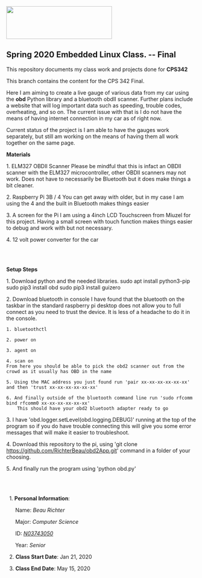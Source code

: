 <img src="https://www.newpaltz.edu/media/identity/logos/newpaltzlogo.jpg" width="280" height="87">


**Spring 2020 Embedded Linux Class. -- Final**
---------------------------------------------------------------------------

This repository documents my class work and projects done for **CPS342**

This branch contains the content for the CPS 342 Final.

Here I am aiming to create a live gauge of various data from my car using the **obd** Python library and a bluetooth obdII scanner. Further plans include a website that will log important data such as speeding, trouble codes, overheating, and so on. The current issue with that is I do not have the means of having internet connection in my car as of right now. 

Current status of the project is I am able to have the gauges work separately, but still am working on the means of having them all work together on the same page.

**Materials**

1\. ELM327 OBDII Scanner
  Please be mindful that this is infact an OBDII scanner with the ELM327 microcontroller, other OBDII scanners may not work. Does not have to necessarily be Bluetooth but it does make things a bit cleaner.
  
2\. Raspberry Pi 3B / 4
  You can get away with older, but in my case I am using the 4 and the built in Bluetooth makes things easier
  
3\. A screen for the Pi
  I am using a 4inch LCD Touchscreen from Miuzel for this project. Having a small screen with touch function makes things easier to debug and work with but not necessary.
  
4\. 12 volt power converter for the car
  
<br />
<br />

**Setup Steps**

1\. Download python and the needed libraries. 
	sudo apt install python3-pip
	sudo pip3 install obd
	sudo pip3 install guizero
	
2\. Download bluetooth in console
	I have found that the bluetooth on the taskbar in the standard raspberry pi desktop does not allow you to full connect as you need to trust the device. It is less of a headache to do it in the console.
	
	1. bluetoothctl
	
	2. power on
	
	3. agent on
	
	4. scan on
	From here you should be able to pick the obd2 scanner out from the crowd as it usually has OBD in the name
	
	5. Using the MAC address you just found run 'pair xx-xx-xx-xx-xx-xx' and then 'trust xx-xx-xx-xx-xx-xx'
	
	6. And finally outside of the bluetooth command line run 'sudo rfcomm bind rfcomm0 xx-xx-xx-xx-xx-xx' 
		This should have your obd2 bluetooth adapter ready to go
3\. I have 'obd.logger.setLevel(obd.logging.DEBUG)' running at the top of the program so if you do have trouble connecting this will give you some error messages that will make it easier to troubleshoot. 

4\. Download this repository to the pi, using 'git clone https://github.com/RichterBeau/obd2App.git' command in a folder of your choosing. 

5\. And finally run the program using 'python obd.py' 
		
	
<br />
<br />

&nbsp; 1\. **Personal Information**:
	   
&nbsp; &nbsp; &nbsp; Name: *Beau Richter*

&nbsp; &nbsp; &nbsp; Major: *Computer Science*
	
&nbsp; &nbsp; &nbsp; ID: [*N03743050*](https://github.com/RichterBeau/EL2020)
	
&nbsp; &nbsp; &nbsp; Year: *Senior*
	
&nbsp; 2\. **Class Start Date**: Jan 21, 2020 
	
&nbsp; 3\. **Class End Date**: May 15, 2020
